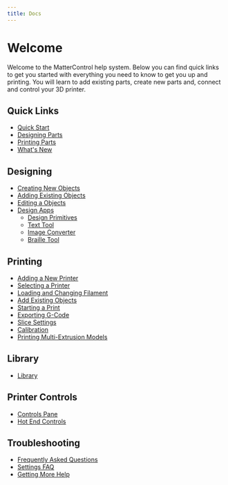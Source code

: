 ```yaml
---
title: Docs
---
```


Welcome
=======

Welcome to the MatterControl help system. Below you can find quick links to get you started with everything you need to know to get you up and printing. You will learn to add existing parts, create new parts and, connect and control your 3D printer.

## Quick Links

* [Quick Start](quick-start.md)
* [Designing Parts](designing/index.md)
* [Printing Parts](printing/index.md)
* [What's New](whats-new.md)

## Designing

* [Creating New Objects](designing/creating-new-objects.md)
* [Adding Existing Objects](designing/add-existing-objects.md)
* [Editing a Objects](designing/editing-objects.md)
* [Design Apps](designing/design-apps/index.md)
  * [Design Primitives](designing/design-primitives/index.md)
  * [Text Tool](designing/design-primitives/text-tool.md)
  * [Image Converter](designing/design-primitives/image-converter.md)
  * [Braille Tool](designing/design-primitives/braille-tool.md)

## Printing

* [Adding a New Printer](printing/adding-new-printer.md)
* [Selecting a Printer](printing/selecting-a-printer.md)
* [Loading and Changing Filament](printing/loading-and-changing-filament.md)
* [Add Existing Objects](designing/add-existing-objects.md)
* [Starting a Print](printing/starting-a-print.md)
* [Exporting G-Code](printing/exporting-g-code.md)
* [Slice Settings](slice-settings/index.md)
* [Calibration](calibration/index.md)
* [Printing Multi-Extrusion Models](printing/multi-color-stls.md)

## Library
* [Library](library/index.md)

## Printer Controls

* [Controls Pane](printer-controls/index.md)
* [Hot End Controls](printer-controls/hotend-controls.md)

## Troubleshooting

* [Frequently Asked Questions](frequently-asked-questions.md)
* [Settings FAQ](slice-settings/settings-faq.md)
* [Getting More Help](get-support.md)
